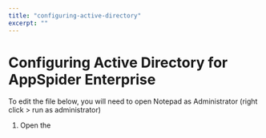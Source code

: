 ```yaml
---
title: "configuring-active-directory"
excerpt: ""
---
```

# Configuring Active Directory for AppSpider Enterprise

To edit the file below, you will need to open Notepad as Administrator (right click \> run as administrator)

1. Open the